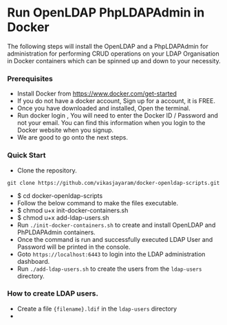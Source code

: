 # Run OpenLDAP PhpLDAPAdmin in Docker

The following steps will install the OpenLDAP and a PhpLDAPAdmin for administration for performing CRUD operations on your LDAP Organisation in Docker containers which can be spinned up and down to your necessity.

### Prerequisites

- Install Docker from https://www.docker.com/get-started
- If you do not have a docker account, Sign up for a account, it is FREE.
- Once you have downloaded and installed, Open the terminal.
- Run docker login , You will need to enter the Docker ID / Password and not your email. You can find this information when you login to the Docker website when you signup. 
- We are good to go onto the next steps.

### Quick Start

- Clone the repository.

```
git clone https://github.com/vikasjayaram/docker-openldap-scripts.git
```

- $ cd docker-openldap-scripts
- Follow the below command to make the files executable.
- $ chmod u+x init-docker-containers.sh
- $ chmod u+x add-ldap-users.sh
- Run `./init-docker-containers.sh` to create and install OpenLDAP and PhPLDAPAdmin containers.
- Once the command is run and successfully executed LDAP User and Password will be printed in the console.
- Goto `https://localhost:6443` to login into the LDAP administration dashboard.
- Run `./add-ldap-users.sh` to create the users from the `ldap-users` directory.

### How to create LDAP users.

- Create a file `{filename}.ldif` in the `ldap-users` directory
- 